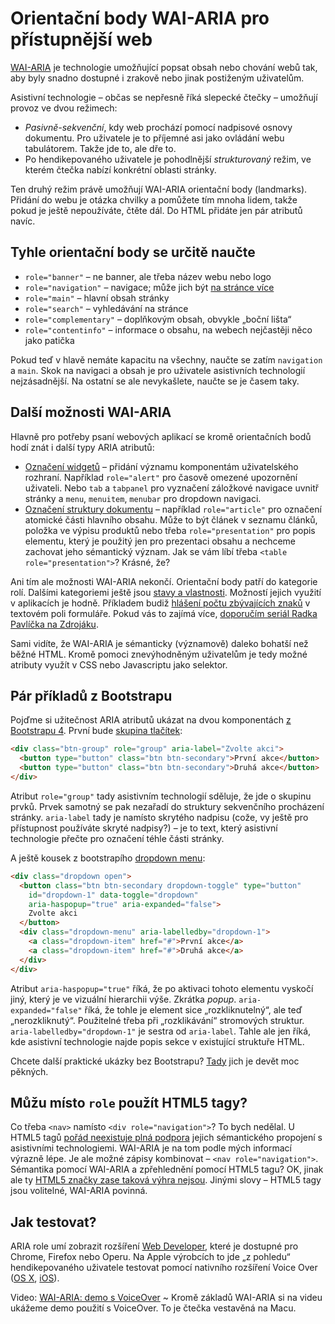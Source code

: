 # Orientační body WAI-ARIA pro přístupnější web

[WAI-ARIA](https://www.w3.org/TR/wai-aria/) je technologie umožňující popsat obsah nebo chování webů tak, aby byly snadno dostupné i zrakově nebo jinak postiženým uživatelům.

Asistivní technologie – občas  se nepřesně říká slepecké čtečky –  umožňují provoz ve dvou režimech: 

- *Pasivně-sekvenční*, kdy web prochází pomocí nadpisové osnovy dokumentu. Pro uživatele je to příjemné asi jako ovládání webu tabulátorem. Takže jde to, ale dře to.
- Po hendikepovaného uživatele je pohodlnější *strukturovaný* režim, ve kterém čtečka nabízí konkrétní oblasti stránky.

Ten druhý režim právě  umožňují WAI-ARIA orientační body (landmarks). Přidání do webu je otázka chvilky a pomůžete tím mnoha lidem, takže pokud je ještě nepoužíváte, čtěte dál. Do HTML přidáte jen pár atributů navíc.  

## Tyhle orientační body se určitě naučte

- `role="banner"` – ne banner, ale třeba název webu nebo logo
- `role="navigation"` – navigace; může jich být [na stránce více](https://www.vzhurudolu.cz/blog/28-pristupnost-webexpo-2014)
- `role="main"` – hlavní obsah stránky
- `role="search"` – vyhledávání na stránce
- `role="complementary"` – doplňkovým obsah, obvykle „boční lišta“
- `role="contentinfo"` – informace o obsahu, na webech nejčastěji něco jako patička

Pokud teď v hlavě nemáte kapacitu na všechny, naučte se zatím `navigation` a `main`. Skok na navigaci a obsah je pro uživatele asistivních technologií nejzásadnější. Na ostatní se ale nevykašlete, naučte se je časem taky.

## Další možnosti WAI-ARIA

Hlavně pro potřeby psaní webových aplikací se kromě orientačních bodů hodí znát i další typy ARIA atributů:

- [Označení widgetů](https://www.w3.org/TR/wai-aria/roles#widget_roles_header) – přidání významu komponentám uživatelského rozhraní. Například  `role="alert"` pro časově omezené upozornění uživateli. Nebo `tab` a `tabpanel` pro vyznačení záložkové navigace uvnitř stránky a `menu`, `menuitem`, `menubar` pro dropdown navigaci.
- [Označení struktury dokumentu](https://www.w3.org/TR/wai-aria/roles#document_structure_roles_header) – například `role="article"` pro označení atomické části hlavního obsahu. Může to být článek v seznamu článků, položka ve výpisu produktů nebo třeba `role="presentation"` pro popis elementu, který je použitý jen pro prezentaci obsahu a nechceme zachovat jeho sémantický význam. Jak se vám líbí třeba `<table role="presentation">`? Krásné, že?

Ani tím ale možnosti WAI-ARIA nekončí. Orientační body patří do kategorie rolí. Dalšími kategoriemi ještě jsou [stavy a vlastnosti](https://www.w3.org/TR/wai-aria/states_and_properties). Možností jejich využití v aplikacích je hodně. Příkladem budiž [hlášení počtu zbývajících znaků](https://www.youtube.com/watch?v=MOx9cX_nQMk) v textovém poli formuláře. Pokud vás to zajímá více, [doporučím seriál Radka Pavlíčka na Zdrojáku](https://www.zdrojak.cz/serialy/pristupnost-dynamickych-webovych-aplikaci/). 

Sami vidíte, že WAI-ARIA je sémanticky (významově) daleko bohatší než běžné HTML. Kromě pomoci znevýhodněným uživatelům je tedy možné atributy využít v CSS nebo Javascriptu jako selektor.

## Pár příkladů z Bootstrapu

Pojďme si užitečnost ARIA atributů ukázat na dvou komponentách [z Bootstrapu 4](/blog/39-bootstrap-4). První bude [skupina tlačítek](http://v4-alpha.getbootstrap.com/components/button-group/):

```html
<div class="btn-group" role="group" aria-label="Zvolte akci">
  <button type="button" class="btn btn-secondary">První akce</button>
  <button type="button" class="btn btn-secondary">Druhá akce</button>
</div>
```

Atribut `role="group"` tady asistivním technologií sděluje, že jde o skupinu prvků. Prvek samotný se pak nezařadí do struktury sekvenčního procházení stránky. `aria-label` tady je namísto skrytého nadpisu (cože, vy ještě pro přístupnost používáte skryté nadpisy?) – je to text, který asistivní technologie přečte pro označení téhle části stránky.

A ještě kousek z bootstrapího [dropdown menu](http://v4-alpha.getbootstrap.com/components/dropdowns/):

```html
<div class="dropdown open">
  <button class="btn btn-secondary dropdown-toggle" type="button" 
    id="dropdown-1" data-toggle="dropdown" 
    aria-haspopup="true" aria-expanded="false">
    Zvolte akci
  </button>
  <div class="dropdown-menu" aria-labelledby="dropdown-1">
    <a class="dropdown-item" href="#">První akce</a>
    <a class="dropdown-item" href="#">Druhá akce</a>
  </div>
</div>
```

Atribut `aria-haspopup="true"` říká, že po aktivaci tohoto elementu vyskočí jiný, který je ve vizuální hierarchii výše. Zkrátka *popup*.  `aria-expanded="false"` říká, že tohle je element sice „rozkliknutelný“, ale teď „nerozkliknutý“. Použitelné třeba při „rozklikávání“ stromových struktur. `aria-labelledby="dropdown-1"` je sestra od `aria-label`. Tahle ale jen říká, kde asistivní technologie najde popis sekce v existující struktuře HTML.

Chcete další praktické ukázky bez Bootstrapu? [Tady](http://heydonworks.com/practical_aria_examples/) jich je devět moc pěkných.


## Můžu místo `role` použít HTML5 tagy?

Co třeba `<nav>` namísto `<div role="navigation">`? To bych nedělal. U HTML5 tagů [pořád neexistuje plná podpora](http://www.html5accessibility.com/) jejich sémantického propojení s asistivními technologiemi. WAI-ARIA je na tom podle mých informací výrazně lépe. Je ale možné zápisy kombinovat – `<nav role="navigation">`. Sémantika pomocí WAI-ARIA a zpřehlednění pomocí HTML5 tagu? OK, jinak ale ty [HTML5 značky zase taková výhra nejsou](http://kratce.vzhurudolu.cz/post/38371151431/html5-elementy).  Jinými slovy – HTML5 tagy jsou volitelné, WAI-ARIA povinná.

## Jak testovat?

ARIA role umí zobrazit rozšíření [Web Developer](http://chrispederick.com/work/web-developer/), které je dostupné pro Chrome, Firefox nebo Operu. Na Apple výrobcích to jde „z pohledu“ hendikepovaného uživatele testovat pomocí nativního rozšíření Voice Over ([OS X](http://www.apple.com/accessibility/osx/voiceover/), [iOS](http://www.apple.com/accessibility/ios/)).

<p class="video">
Video: <a href="https://www.youtube.com/watch?v=sO_xOGgrE2Y">WAI-ARIA: demo s VoiceOver</a> ~ Kromě základů WAI-ARIA si na videu ukážeme demo použití s VoiceOver. To je  čtečka vestavěná na Macu.
</p>

